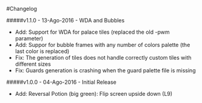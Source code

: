 #Changelog

#####v1.1.0 - 13-Ago-2016 - WDA and Bubbles
* Add: Support for WDA for palace tiles (replaced the old -pwm parameter)
* Add: Suppor for bubble frames with any number of colors palette (the last color is replaced)
* Fix: The generation of tiles does not handle correctly custom tiles with different sizes
* Fix: Guards generation is crashing when the guard palette file is missing

#####v1.0.0 - 04-Ago-2016 - Initial Release
* Add: Reversal Potion (big green): Flip screen upside down (L9)

